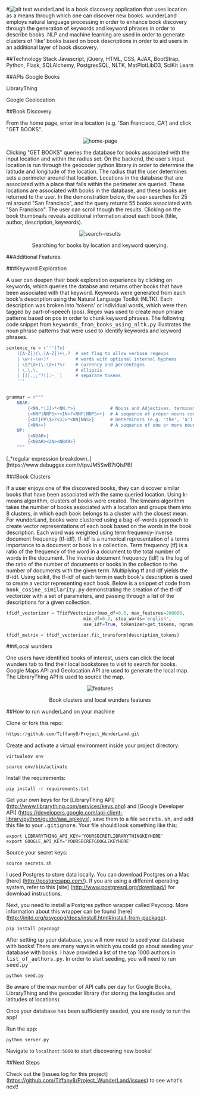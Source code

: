 #![alt text](https://github.com/Tiffany8/Project_WunderLand/blob/master/static/img/wunderLand_fulltext.png "Logo")
wunderLand is a book discovery application that uses location as a means through which one can discover new books.
wunderLand employs natural language processing in order to enhance book discovery through the generation of keywords and keyword phrases in order to describe books.  NLP and machine learning are used in order to generate clusters of 'like' books based on book descriptions in order to aid users in an additional layer of book discovery.

##Technology Stack
Javascript, jQuery, HTML, CSS, AJAX, BootStrap, Python, Flask, SQLAlchemy, PostgresSQL, NLTK, MatPlotLibD3, SciKit Learn

##APIs
Google Books

LibraryThing

Google Geolocation

##Book Discovery

From the home page, enter in a location (e.g. 'San Francisco, CA') and click "GET BOOKS".  

<p align='center'>
	<img align='center' src='https://github.com/Tiffany8/Project_WunderLand/blob/master/static/img/home-page.png' alt='home-page'>
</p>

Clicking "GET BOOKS" queries the database for books associated with the input location and within the radius set.  On the backend, the user's input location is run through the geocoder python library in order to determine the latitude and longitude of the location.  The radius that the user determines sets a perimeter around that location.  Locations in the database that are associated with a place that falls within the perimeter are queried.  These locations are associated with books in the database, and these books are returned to the user.  In the demonstration below, the user searches for 25 mi around "San Francisco", and the query returns 55 books associated with "San Francisco".  The user can scroll though the results.  Clicking on the book thumbnails reveals additional information about each book (title, author, description, keywords).

<p align='center'>
	<img align='center' src='https://github.com/Tiffany8/wunderLand/blob/master/static/img/search-demo.gif' alt='search-results'>
</p>
<p align='center'>Searching for books by location and keyword querying.</p>

##Additional Features:

###Keyword Exploration

A user can deepen their book exploration experience by clicking on keywords, which queries the databse and returns other books that have been associated with that keyword.  Keywords were generated from each book's description using the Natural Language Toolkit (NLTK).  Each description was broken into 'tokens' or individual words, which were then tagged by part-of-speech (pos).  Regex was used to create noun phrase patterns based on pos in order to chunk keyword phrases.  The following code snippet from <kbd>keywords_from_books_using_nltk.py</kbd> illustrates the noun phrase patterns that were used to identify keywords and keyword phrases.

```python
sentence_re = r'''(?x)
    ([A-Z])(\.[A-Z])+\.?  # set flag to allow verbose regexps
    | \w+(-\w+)*          # words with optional internal hyphens
    | \$?\d+(\.\d+)?%?    # currency and percentages
    | \.\.\.              # ellipsis
    | [][.,;"?():-_`]     # separate tokens
    '''


grammar = r"""
    NBAR:
        {<NN.*|JJ>*<NN.*>}             # Nouns and Adjectives, terminated with Nouns
        {<NNP|NNPS>+<IN>?<NNP|NNPS>+}  # A sequence of proper nouns connected with zero or more prepositions
        {<DT|PP\$>?<JJ>*<NN|NNS>}      # Determiners (e.g. 'the', 'a') or possessive, followed by one or more adjective
        {<NN>+}                        # A sequence of one or more nouns
    NP:
        {<NBAR>}
        {<NBAR><IN><NBAR>}  
    """
```
<p font-size='small'>[_*regular expression breakdown_](https://www.debuggex.com/r/tpvJM5SwB7tQlsPB)</p>

###Book Clusters

If a user enjoys one of the discovered books, they can discover similar books that have been associated with the same queried location.  Using k-means algorithm, clusters of books were created.  The kmeans algorithm takes the number of books associated with a location and groups them into 8 clusters, in which each book belongs to a cluster with the closest mean.  For wunderLand, books were clustered using a bag-of-words approach to create vector representations of each book based on the words in the book description.  Each word was weighted using term frequency-inverse document frequency (tf-idf).  tf-idf is a numerical representation of a terms importance to a document or book in a collection.  Term frequency (tf) is a ratio of the frequency of the word in a document to the total number of words in the document.  The inverse document frequency (idf) is the log of the ratio of the number of documents or books in the collection to the number of documents with the given term.  Multiplying tf and idf yields the tf-idf.  Using scikit, the tf-idf of each term in each book's description is used to create a vector representing each book.  Below is a snippet of code from <kbd> book_cosine_similarity.py</kbd> demonstrating the creation of the tf-idf vectorizer with a set of parameters, and passing through a list of the descriptions for a given collection.

```python
tfidf_vectorizer = TfidfVectorizer(max_df=0.5, max_features=200000,
                             min_df=0.2, stop_words='english',
                             use_idf=True, tokenizer=get_tokens, ngram_range=(1,3))

tfidf_matrix = tfidf_vectorizer.fit_transform(description_tokens)
```

###Local wunders

One users have identified books of interest, users can click the local wunders tab to find their local bookstores to visit to search for books.  Google Maps API and Geolocation API are used to generate the local map.  The LibraryThing API is used to source the map.

<p align='center'>
	<img align='center' src='https://github.com/Tiffany8/wunderLand/blob/master/static/img/wunderLand-features.gif' alt='features'>
</p>
<p align='center'>Book clusters and local wunders features</p>

##How to run wunderLand on your machine

Clone or fork this repo:

```python
https://github.com/Tiffany8/Project_WunderLand.git
```

Create and activate a virtual environment inside your project directory:

```
virtualenv env

source env/bin/activate
```

Install the requirements:

```
pip install -r requirements.txt
```

Get your own keys for for [LibraryThing API] (http://www.librarything.com/services/keys.php) and [Google Developer API] (https://developers.google.com/api-client-library/python/guide/aaa_apikeys), save them to a file <kbd>secrets.sh</kbd>, and add this file to your <kbd>.gitignore</kbd>.  Your file should look something like this:

```
export LIBRARYTHING_API_KEY='YOURSECRETLIBRARYTHINGKEYHERE'
export GOOGLE_API_KEY='YOURSECRETGOOGLEKEYHERE'
```

Source your secret keys:

```
source secrets.sh
```

I used Postgres to store data locally.  You can download Postgres on a Mac [here] (http://postgresapp.com/).  If you are using a different operating system, refer to this [site] (http://www.postgresql.org/download/) for download instructions.


Next, you need to install a Postgres python wrapper called Psycopg.  More information about this wrapper can be found [here] (http://initd.org/psycopg/docs/install.html#install-from-package).  

```
pip install psycopg2
```


After setting up your database, you will now need to seed your database with books!  There are many ways in which you could go about seeding your database with books.  I have provided a list of the top 1000 authors in <kbd>list_of_authors.py</kbd>.  In order to start seeding, you will need to run <kbd>seed.py</kbd>

```
python seed.py
```


Be aware of the max number of API calls per day for Google Books, LibraryThing and the geocoder library (for storing the longitudes and latitudes of locations).


Once your database has been sufficiently seeded, you are ready to run the app!


Run the app:

```
python server.py
```

Navigate to `localhost:5000` to start discovering new books!


##Next Steps

Check out the [issues log for this project] (https://github.com/Tiffany8/Project_WunderLand/issues) to see what's next!
